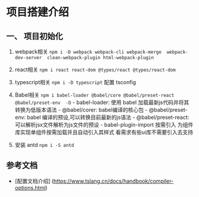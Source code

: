 # 项目搭建介绍

## 一、 项目初始化

 1. webpack相关 `npm i -D webpack webpack-cli webpack-merge  webpack-dev-server  clean-webpack-plugin html-webpack-plugin`

 2. react相关 `npm i react react-dom @types/react @types/react-dom`

 3. typescript相关 `npm i -D typescript` 配置 tsconfig
 
 4. Babel相关 `npm i babel-loader @babel/core @babel/preset-react @babel/preset-env  -D`
        - babel-loader: 使用 babel 加载最新js代码并将其转换为低版本语法
        - @babel/corer: babel编译的核心包
        - @babel/preset-env: babel 编译的预设,可以转换目前最新的js语法
        - @babel/preset-react: 可以解析jsx文件解析为js文件的预设
        <!-- - @babel/plugin-transform-runtime 解决@babel/polyfill转换后全局污染的问题， -->
        - babel-plugin-import 按需引入 为组件库实现单组件按需加载并且自动引入其样式 看需求有些ui库不需要引入去支持

 5. 安装 antd `npm i -S antd`




## 参考文档

- [配置文档介绍] (https://www.tslang.cn/docs/handbook/compiler-options.html)
